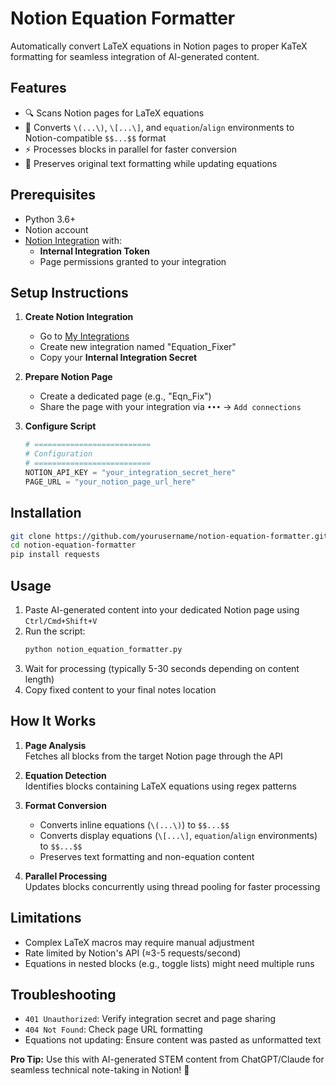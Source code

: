 # Notion Equation Formatter

Automatically convert LaTeX equations in Notion pages to proper KaTeX formatting for seamless integration of AI-generated content.

## Features
- 🔍 Scans Notion pages for LaTeX equations
- 🔄 Converts `\(...\)`, `\[...\]`, and `equation`/`align` environments to Notion-compatible `$$...$$` format
- ⚡ Processes blocks in parallel for faster conversion
- 🔄 Preserves original text formatting while updating equations

## Prerequisites
- Python 3.6+
- Notion account
- [Notion Integration](https://www.notion.so/my-integrations) with:
  - **Internal Integration Token**
  - Page permissions granted to your integration

## Setup Instructions

1. **Create Notion Integration**
   - Go to [My Integrations](https://www.notion.so/my-integrations)
   - Create new integration named "Equation_Fixer"
   - Copy your **Internal Integration Secret**

2. **Prepare Notion Page**
   - Create a dedicated page (e.g., "Eqn_Fix")
   - Share the page with your integration via `•••` → `Add connections`

3. **Configure Script**
   ```python
   # ==========================
   # Configuration
   # ==========================
   NOTION_API_KEY = "your_integration_secret_here"
   PAGE_URL = "your_notion_page_url_here"
   ```

## Installation
```bash
git clone https://github.com/yourusername/notion-equation-formatter.git
cd notion-equation-formatter
pip install requests
```

## Usage
1. Paste AI-generated content into your dedicated Notion page using `Ctrl/Cmd+Shift+V`
2. Run the script:
   ```bash
   python notion_equation_formatter.py
   ```
3. Wait for processing (typically 5-30 seconds depending on content length)
4. Copy fixed content to your final notes location

## How It Works
1. **Page Analysis**  
   Fetches all blocks from the target Notion page through the API

2. **Equation Detection**  
   Identifies blocks containing LaTeX equations using regex patterns

3. **Format Conversion**  
   - Converts inline equations (`\(...\)`) to `$$...$$`
   - Converts display equations (`\[...\]`, `equation`/`align` environments) to `$$...$$`
   - Preserves text formatting and non-equation content

4. **Parallel Processing**  
   Updates blocks concurrently using thread pooling for faster processing

## Limitations
- Complex LaTeX macros may require manual adjustment
- Rate limited by Notion's API (≈3-5 requests/second)
- Equations in nested blocks (e.g., toggle lists) might need multiple runs

## Troubleshooting
- `401 Unauthorized`: Verify integration secret and page sharing
- `404 Not Found`: Check page URL formatting
- Equations not updating: Ensure content was pasted as unformatted text

**Pro Tip:** Use this with AI-generated STEM content from ChatGPT/Claude for seamless technical note-taking in Notion! 🚀
